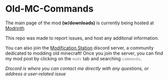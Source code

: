 # Old-MC-Commands

The main page of the mod **(w/downloads)** is currently being hosted at [Modrinth](https://modrinth.com/project/playercommands-(old-mc)) 

This repo was made to report issues, and host any additonal information.

You can also join the [Modification Station](https://discord.gg/8Qky5XY) discord server, a community dedicated to modding old minecraft! Once you join the server, you can find my mod post by clicking on the <code style="color : gray">mods</code> tab and searching <code style="color : gray">commands</code>. 

*Discord is where you can contact me directly with any questions, or address a user-related issue*
